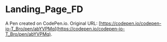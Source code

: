 # Landing_Page_FD

A Pen created on CodePen.io. Original URL: [https://codepen.io/codepen-io-T_Bro/pen/abYVPMq](https://codepen.io/codepen-io-T_Bro/pen/abYVPMq).


